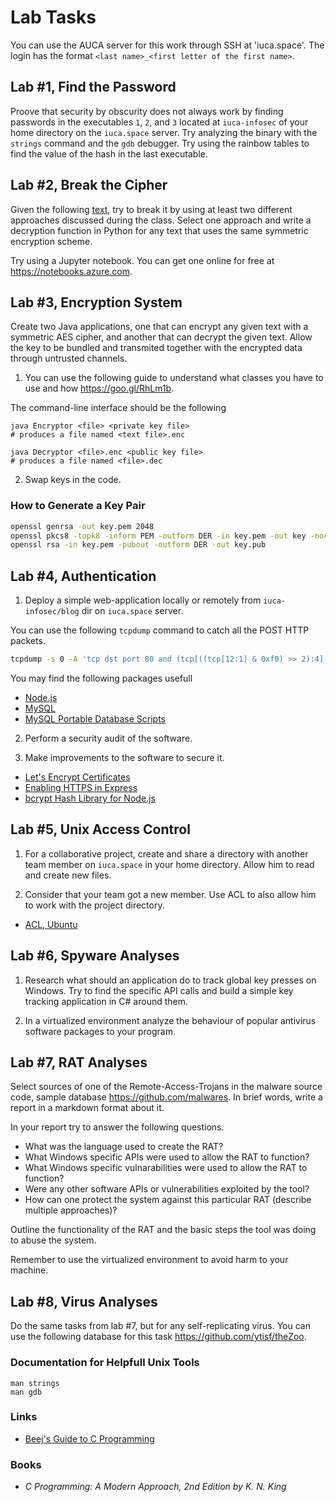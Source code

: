 Lab Tasks
=========

You can use the AUCA server for this work through SSH at 'iuca.space'. The login
has the format `<last name>_<first letter of the first name>`.

## Lab #1, Find the Password

Proove that security by obscurity does not always work by finding passwords in the executables `1`, `2`, and `3` located
at `iuca-infosec` of your home directory on the `iuca.space` server. Try analyzing the binary with the `strings` command and
the `gdb` debugger. Try using the rainbow tables to find the value of the hash in the last executable.

## Lab #2, Break the Cipher

Given the following [text](https://drive.google.com/file/d/19Q60HCDDswcSA_BvWlVV-Q641Vs2i1KA/view?usp=sharing), try to break it by using at least two different approaches discussed during the class. Select one approach and write a decryption function in Python for any text that uses the same symmetric encryption scheme.

Try using a Jupyter notebook. You can get one online for free at <https://notebooks.azure.com>.

## Lab #3, Encryption System

Create two Java applications, one that can encrypt any given text with a symmetric AES cipher, and another that can decrypt the
given text. Allow the key to be bundled and transmited together with the encrypted data through untrusted channels.

1. You can use the following guide to understand what classes you have to use and how <https://goo.gl/RhLm1b>.

The command-line interface should be the following

    java Encryptor <file> <private key file>
    # produces a file named <text file>.enc

    java Decryptor <file>.enc <public key file>
    # produces a file named <file>.dec

2. Swap keys in the code.

### How to Generate a Key Pair

```bash
openssl genrsa -out key.pem 2048
openssl pkcs8 -topk8 -inform PEM -outform DER -in key.pem -out key -nocrypt
openssl rsa -in key.pem -pubout -outform DER -out key.pub
```

## Lab #4, Authentication

1. Deploy a simple web-application locally or remotely from `iuca-infosec/blog` dir on `iuca.space` server.

You can use the following `tcpdump` command to catch all the POST HTTP packets.

```bash
tcpdump -s 0 -A 'tcp dst port 80 and (tcp[((tcp[12:1] & 0xf0) >> 2):4] = 0x504f5354)'
```

You may find the following packages usefull

* [Node.js](https://nodejs.org/en/download)
* [MySQL](https://dev.mysql.com/downloads/file/?id=478883)
* [MySQL Portable Database Scripts](https://github.com/toksaitov/portable-mysql.git)

2. Perform a security audit of the software.

3. Make improvements to the software to secure it.

* [Let's Encrypt Certificates](https://letsencrypt.org)
* [Enabling HTTPS in Express](https://timonweb.com/posts/running-expressjs-server-over-https)
* [bcrypt Hash Library for Node.js](https://www.npmjs.com/package/bcrypt)

## Lab #5, Unix Access Control

1. For a collaborative project, create and share a directory with another team member
   on `iuca.space` in your home directory. Allow him to read and create new files.
   
2. Consider that your team got a new member. Use ACL to also allow him to work with the
   project directory.

* [ACL, Ubuntu](https://help.ubuntu.com/community/FilePermissionsACLs)

## Lab #6, Spyware Analyses

1. Research what should an application do to track global key presses on Windows. Try to find the
specific API calls and build a simple key tracking application in C# around them.

2. In a virtualized environment analyze the behaviour of popular antivirus software packages to your program.

## Lab #7, RAT Analyses

Select sources of one of the Remote-Access-Trojans in the malware source code, sample database
<https://github.com/malwares>. In brief words, write a report in a markdown format about it.

In your report try to answer the following questions.

* What was the language used to create the RAT?
* What Windows specific APIs were used to allow the RAT to function?
* What Windows specific vulnarabilities were used to allow the RAT to function?
* Were any other software APIs or vulnerabilities exploited by the tool?
* How can one protect the system against this particular RAT (describe multiple approaches)?

Outline the functionality of the RAT and the basic steps the tool was doing
to abuse the system.

Remember to use the virtualized environment to avoid harm to your machine.

## Lab #8, Virus Analyses

Do the same tasks from lab #7, but for any self-replicating virus. You can use the following database for this task
<https://github.com/ytisf/theZoo>.

### Documentation for Helpfull Unix Tools

    man strings
    man gdb

### Links

* [Beej's Guide to C Programming](http://beej.us/guide/bgc)

### Books

* _C Programming: A Modern Approach, 2nd Edition by K. N. King_
